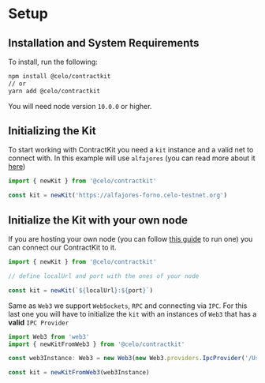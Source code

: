 # Setup

## Installation and System Requirements

To install, run the following:

```bash
npm install @celo/contractkit
// or
yarn add @celo/contractkit
```

You will need node version `10.0.0` or higher.

## Initializing the Kit

To start working with ContractKit you need a `kit` instance and a valid net to connect with. In this example will use `alfajores` \(you can read more about it [here](https://github.com/celo-org/celo-monorepo/tree/4119908868c2bc4f09eb5900ecae501342d0e2a8/packages/docs/developer-resources/contractkit/getting-started/alfajores-testnet.md)\)

```typescript
import { newKit } from '@celo/contractkit'

const kit = newKit('https://alfajores-forno.celo-testnet.org')
```

## Initialize the Kit with your own node

If you are hosting your own node \(you can follow [this guide](https://github.com/celo-org/celo-monorepo/tree/4119908868c2bc4f09eb5900ecae501342d0e2a8/packages/docs/developer-resources/contractkit/getting-started/running-a-full-node.md) to run one\) you can connect our ContractKit to it.

```typescript
import { newKit } from '@celo/contractkit'

// define localUrl and port with the ones of your node

const kit = newKit(`${localUrl}:${port}`)
```

Same as `Web3` we support `WebSockets`, `RPC` and connecting via `IPC`. For this last one you will have to initialize the `kit` with an instances of `Web3` that has a **valid** `IPC Provider`

```typescript
import Web3 from 'web3'
import { newKitFromWeb3 } from '@celo/contractkit'

const web3Instance: Web3 = new Web3(new Web3.providers.IpcProvider('/Users/myuser/Library/CeloNode/geth.ipc', net))

const kit = newKitFromWeb3(web3Instance)
```

